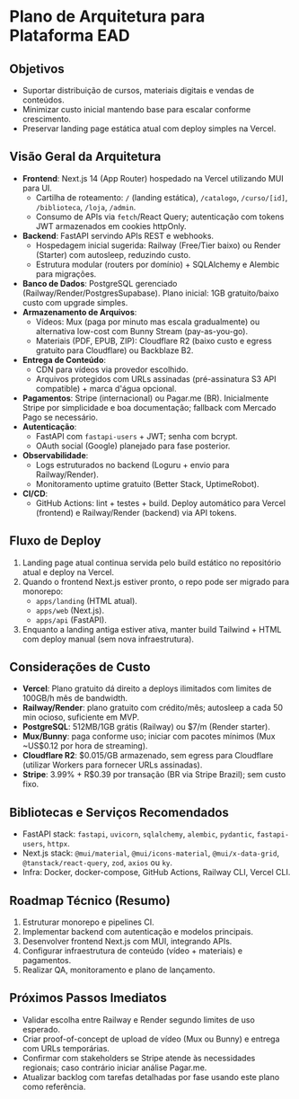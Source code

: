 # Plano de Arquitetura para Plataforma EAD

## Objetivos
- Suportar distribuição de cursos, materiais digitais e vendas de conteúdos.
- Minimizar custo inicial mantendo base para escalar conforme crescimento.
- Preservar landing page estática atual com deploy simples na Vercel.

## Visão Geral da Arquitetura
- **Frontend**: Next.js 14 (App Router) hospedado na Vercel utilizando MUI para UI.
  - Cartilha de roteamento: `/` (landing estática), `/catalogo`, `/curso/[id]`, `/biblioteca`, `/loja`, `/admin`.
  - Consumo de APIs via `fetch`/React Query; autenticação com tokens JWT armazenados em cookies httpOnly.
- **Backend**: FastAPI servindo APIs REST e webhooks.
  - Hospedagem inicial sugerida: Railway (Free/Tier baixo) ou Render (Starter) com autosleep, reduzindo custo.
  - Estrutura modular (routers por domínio) + SQLAlchemy e Alembic para migrações.
- **Banco de Dados**: PostgreSQL gerenciado (Railway/Render/PostgresSupabase). Plano inicial: 1GB gratuito/baixo custo com upgrade simples.
- **Armazenamento de Arquivos**:
  - Vídeos: Mux (paga por minuto mas escala gradualmente) ou alternativa low-cost com Bunny Stream (pay-as-you-go).
  - Materiais (PDF, EPUB, ZIP): Cloudflare R2 (baixo custo e egress gratuito para Cloudflare) ou Backblaze B2.
- **Entrega de Conteúdo**:
  - CDN para vídeos via provedor escolhido.
  - Arquivos protegidos com URLs assinadas (pré-assinatura S3 API compatible) + marca d'água opcional.
- **Pagamentos**: Stripe (internacional) ou Pagar.me (BR). Inicialmente Stripe por simplicidade e boa documentação; fallback com Mercado Pago se necessário.
- **Autenticação**:
  - FastAPI com `fastapi-users` + JWT; senha com bcrypt.
  - OAuth social (Google) planejado para fase posterior.
- **Observabilidade**:
  - Logs estruturados no backend (Loguru + envio para Railway/Render).
  - Monitoramento uptime gratuito (Better Stack, UptimeRobot).
- **CI/CD**:
  - GitHub Actions: lint + testes + build. Deploy automático para Vercel (frontend) e Railway/Render (backend) via API tokens.

## Fluxo de Deploy
1. Landing page atual continua servida pelo build estático no repositório atual e deploy na Vercel.
2. Quando o frontend Next.js estiver pronto, o repo pode ser migrado para monorepo:
   - `apps/landing` (HTML atual).
   - `apps/web` (Next.js).
   - `apps/api` (FastAPI).
3. Enquanto a landing antiga estiver ativa, manter build Tailwind + HTML com deploy manual (sem nova infraestrutura).

## Considerações de Custo
- **Vercel**: Plano gratuito dá direito a deploys ilimitados com limites de 100GB/h mês de bandwidth.
- **Railway/Render**: plano gratuito com crédito/mês; autosleep a cada 50 min ocioso, suficiente em MVP.
- **PostgreSQL**: 512MB/1GB grátis (Railway) ou $7/m (Render starter).
- **Mux/Bunny**: paga conforme uso; iniciar com pacotes mínimos (Mux ~US$0.12 por hora de streaming).
- **Cloudflare R2**: $0.015/GB armazenado, sem egress para Cloudflare (utilizar Workers para fornecer URLs assinadas).
- **Stripe**: 3.99% + R$0.39 por transação (BR via Stripe Brazil); sem custo fixo.

## Bibliotecas e Serviços Recomendados
- FastAPI stack: `fastapi`, `uvicorn`, `sqlalchemy`, `alembic`, `pydantic`, `fastapi-users`, `httpx`.
- Next.js stack: `@mui/material`, `@mui/icons-material`, `@mui/x-data-grid`, `@tanstack/react-query`, `zod`, `axios` ou `ky`.
- Infra: Docker, docker-compose, GitHub Actions, Railway CLI, Vercel CLI.

## Roadmap Técnico (Resumo)
1. Estruturar monorepo e pipelines CI.
2. Implementar backend com autenticação e modelos principais.
3. Desenvolver frontend Next.js com MUI, integrando APIs.
4. Configurar infraestrutura de conteúdo (vídeo + materiais) e pagamentos.
5. Realizar QA, monitoramento e plano de lançamento.

## Próximos Passos Imediatos
- Validar escolha entre Railway e Render segundo limites de uso esperado.
- Criar proof-of-concept de upload de vídeo (Mux ou Bunny) e entrega com URLs temporárias.
- Confirmar com stakeholders se Stripe atende às necessidades regionais; caso contrário iniciar análise Pagar.me.
- Atualizar backlog com tarefas detalhadas por fase usando este plano como referência.
